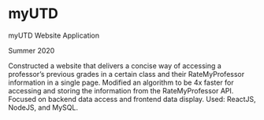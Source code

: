 # myUTD
myUTD Website Application

Summer 2020

Constructed a website that delivers a concise way of accessing a professor’s previous grades in a certain class and their RateMyProfessor information in a single page.
Modified an algorithm to be 4x faster for accessing and storing the information from the RateMyProfessor API.
Focused on backend data access and frontend data display.
Used: ReactJS, NodeJS, and MySQL.
